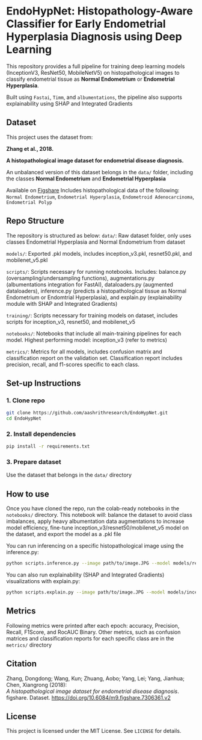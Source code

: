 # EndoHypNet: Histopathology-Aware Classifier for Early Endometrial Hyperplasia Diagnosis using Deep Learning
This repository provides a full pipeline for training deep learning models (InceptionV3, ResNet50, MobileNetV5) on histopathological images to classify endometrial tissue as **Normal Endometrium** or **Endometrial Hyperplasia**. 

Built using `Fastai`, `Timm`, and `albumentations`, the pipeline also supports explainability using SHAP and Integrated Gradients

## Dataset
This project uses the dataset from:

**Zhang et al., 2018.**  

**A histopathological image dataset for endometrial disease diagnosis.**

An unbalanced version of this dataset belongs in the `data/` folder, including the classes **Normal Endometrium** and **Endometrial Hyperplasia**

Available on [Figshare](https://figshare.com/articles/dataset/A_histopathological_image_dataset_for_endometrial_disease_diagnosis/7306361)
Includes histopathological data of the following: `Normal Endometrium`, `Endometrial Hyperplasia`, `Endometroid Adenocarcinoma`, `Endometrial Polyp`

## Repo Structure
The repository is structured as below:
`data/`: Raw dataset folder, only uses classes Endometrial Hyperplasia and Normal Endometrium from dataset

`models/`: Exported .pkl models, includes inception_v3.pkl, resnet50.pkl, and mobilenet_v5.pkl

`scripts/`: Scripts necessary for running notebooks. Includes: balance.py (oversampling/undersampling functions), augmentations.py (albumentations integration for FastAI), dataloaders.py (augmented dataloaders), inference.py (predicts a histopathological tissue as Normal Endometrium or Endomtrial Hyperplasia), and explain.py (explainability module with SHAP and Integrated Gradients)

`training/`: Scripts necessary for training models on dataset, includes scripts for inception_v3, resnet50, and mobilenet_v5

`notebooks/`: Notebooks that include all main-training pipelines for each model. Highest performing model: inception_v3 (refer to metrics)

`metrics/`: Metrics for all models, includes confusion matrix and classification report on the validation set. Classification report includes precision, recall, and f1-scores specific to each class. 

## Set-up Instructions
### 1. Clone repo
```bash
git clone https://github.com/aashrithresearch/EndoHypNet.git
cd EndoHypNet
```

### 2. Install dependencies
```bash
pip install -r requirements.txt
```

### 3. Prepare dataset
Use the dataset that belongs in the `data/` directory

## How to use
Once you have cloned the repo, run the colab-ready notebooks in the `notebooks/` directory. This notebook will: balance the dataset to avoid class imbalances, apply heavy albumentation data augmentations to increase model efficiency, fine-tune inception_v3/resnet50/mobilenet_v5 model on the dataset, and export the model as a .pkl file

You can run inferencing on a specific histopathological image using the inference.py:
```bash
python scripts.inference.py --image path/to/image.JPG --model models/resnet50.pkl
```

You can also run explainability (SHAP and Integrated Gradients) visualizations with explain.py:
```bash
python scripts.explain.py --image path/to/image.JPG --model models/inceptionv3.pkl
```

## Metrics
Following metrics were printed after each epoch: accuracy, Precision, Recall, F1Score, and RocAUC Binary. Other metrics, such as confusion matrices and classification reports for each specific class are in the `metrics/` directory

## Citation
Zhang, Dongdong; Wang, Kun; Zhuang, Aobo; Yang, Lei; Yang, Jianhua; Chen, Xiangrong (2018):  
*A histopathological image dataset for endometrial disease diagnosis*.  
figshare. Dataset. https://doi.org/10.6084/m9.figshare.7306361.v2

## License
This project is licensed under the MIT License. See `LICENSE` for details. 






